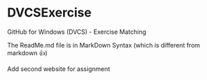 DVCSExercise
============

GitHub for Windows (DVCS) - Exercise Matching

The ReadMe.md file is in MarkDown Syntax (which is different from markdown :+1:)

Add second website for assignment
